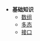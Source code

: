 * **基础知识**
    * [数组](StudyNote/CSharp/数组)
    * [多态](StudyNote/CSharp/多态)
    * [接口](StudyNote/CSharp/接口)